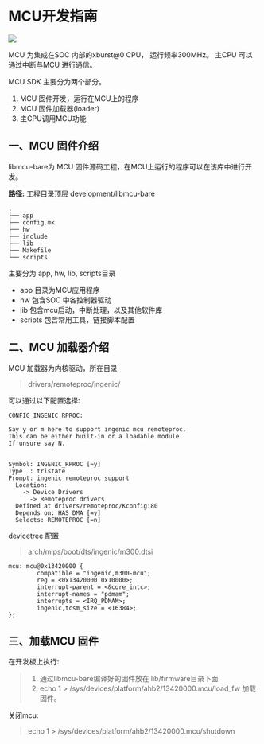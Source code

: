 # MCU开发指南

![](/assets/M300-arch.png)

MCU 为集成在SOC 内部的xburst@0 CPU， 运行频率300MHz。
主CPU 可以通过中断与MCU 进行通信。


MCU SDK 主要分为两个部分。

1. MCU 固件开发，运行在MCU上的程序
2. MCU 固件加载器(loader)
3. 主CPU调用MCU功能

## 一、MCU 固件介绍
libmcu-bare为 MCU 固件源码工程，在MCU上运行的程序可以在该库中进行开发。

**路径:**
工程目录顶层 development/libmcu-bare

```
.
├── app
├── config.mk
├── hw
├── include
├── lib
├── Makefile
└── scripts
```

主要分为 app, hw, lib, scripts目录

* app 目录为MCU应用程序
* hw 包含SOC 中各控制器驱动
* lib 包含mcu启动，中断处理，以及其他软件库
* scripts 包含常用工具，链接脚本配置



## 二、MCU 加载器介绍

MCU 加载器为内核驱动，所在目录

> drivers/remoteproc/ingenic/

可以通过以下配置选择:

```
CONFIG_INGENIC_RPROC:                             
                                                  
Say y or m here to support ingenic mcu remoteproc.
This can be either built-in or a loadable module. 
If unsure say N.                                  
                                                  
                                                  
Symbol: INGENIC_RPROC [=y]                        
Type  : tristate                                  
Prompt: ingenic remoteproc support                
  Location:                                       
    -> Device Drivers                             
      -> Remoteproc drivers                       
  Defined at drivers/remoteproc/Kconfig:80        
  Depends on: HAS_DMA [=y]                        
  Selects: REMOTEPROC [=n]                        

```

devicetree 配置

> arch/mips/boot/dts/ingenic/m300.dtsi

```
mcu: mcu@0x13420000 {
        compatible = "ingenic,m300-mcu";
        reg = <0x13420000 0x10000>;
        interrupt-parent = <&core_intc>;
        interrupt-names = "pdmam";
        interrupts = <IRQ_PDMAM>;
        ingenic,tcsm_size = <16384>;
};

```


## 三、加载MCU 固件
在开发板上执行:

> 1. 通过libmcu-bare编译好的固件放在 lib/firmware目录下面
> 2. echo 1 > /sys/devices/platform/ahb2/13420000.mcu/load_fw 加载固件。


关闭mcu:
> echo 1 >  /sys/devices/platform/ahb2/13420000.mcu/shutdown


